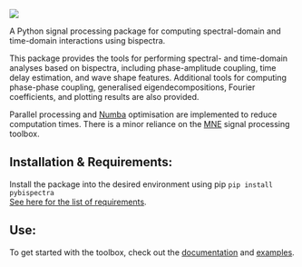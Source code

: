 ![](https://github.com/tsbinns/tsbinns.github.io/blob/master/assets/pybispectra/logo.gif)

A Python signal processing package for computing spectral-domain and
time-domain interactions using bispectra.

This package provides the tools for performing spectral- and time-domain
analyses based on bispectra, including phase-amplitude coupling, time delay
estimation, and wave shape features. Additional tools for computing phase-phase
coupling, generalised eigendecompositions, Fourier coefficients, and plotting
results are also provided.

Parallel processing and [Numba](https://numba.pydata.org/) optimisation are
implemented to reduce computation times. There is a minor reliance on the
[MNE](https://mne.tools/stable/index.html) signal processing toolbox.

## Installation & Requirements:
Install the package into the desired environment using pip `pip install pybispectra`<br/>
[See here for the list of requirements](requirements.txt).

## Use:
To get started with the toolbox, check out the [documentation](https://pybispectra.readthedocs.io/en/latest/index.html) and [examples](https://pybispectra.readthedocs.io/en/latest/examples.html).
